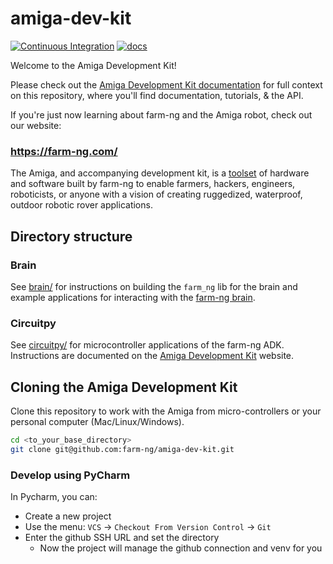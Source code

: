 # amiga-dev-kit

[![Continuous Integration](https://github.com/farm-ng/amiga-dev-kit/actions/workflows/ci.yml/badge.svg)](https://github.com/farm-ng/amiga-dev-kit/actions/workflows/ci.yml)
[![docs](https://github.com/farm-ng/amiga-dev-kit/actions/workflows/pages/pages-build-deployment/badge.svg)](https://github.com/farm-ng/amiga-dev-kit/actions/workflows/pages/pages-build-deployment)


Welcome to the Amiga Development Kit!

Please check out the [Amiga Development Kit documentation](https://farm-ng.github.io/amiga-dev-kit/) for full context on this repository, where you'll find documentation, tutorials, & the API.

If you're just now learning about farm-ng and the Amiga robot, check out our website:

### https://farm-ng.com/

The Amiga, and accompanying development kit, is a [toolset](https://farm-ng.com/collections/amiga-attachments) of hardware and software built by farm-ng to enable farmers, hackers, engineers, roboticists, or anyone with a vision of creating ruggedized, waterproof, outdoor robotic rover applications.

## Directory structure

### Brain

See [brain/](/brain/) for instructions on building the `farm_ng` lib for the brain and example applications for interacting with the [farm-ng brain](https://farm-ng.github.io/amiga-dev-kit/docs/brain/).

### Circuitpy

See [circuitpy/](/circuitpy/) for microcontroller applications of the farm-ng ADK.
Instructions are documented on the [Amiga Development Kit](https://farm-ng.github.io/amiga-dev-kit) website.


## Cloning the Amiga Development Kit

Clone this repository to work with the Amiga from micro-controllers or your personal computer (Mac/Linux/Windows).

```bash
cd <to_your_base_directory>
git clone git@github.com:farm-ng/amiga-dev-kit.git
```

### Develop using PyCharm

In Pycharm, you can:
* Create a new project
* Use the menu: `VCS` -> `Checkout From Version Control` -> `Git`
* Enter the github SSH URL and set the directory
  * Now the project will manage the github connection and venv for you
